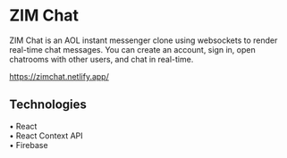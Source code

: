 # ZIM Chat

ZIM Chat is an AOL instant messenger clone using websockets to render real-time chat messages. You can create an account, sign in, open chatrooms with other users, and chat in real-time.

https://zimchat.netlify.app/

## Technologies

• React\
• React Context API\
• Firebase
